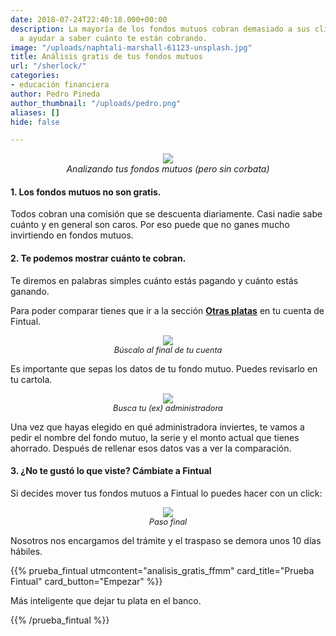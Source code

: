 ```yaml
---
date: 2018-07-24T22:40:18.000+00:00
description: La mayoría de los fondos mutuos cobran demasiado a sus clientes, te vamos
  a ayudar a saber cuánto te están cobrando.
image: "/uploads/naphtali-marshall-61123-unsplash.jpg"
title: Análisis gratis de tus fondos mutuos
url: "/sherlock/"
categories:
- educación financiera
author: Pedro Pineda
author_thumbnail: "/uploads/pedro.png"
aliases: []
hide: false

---
```

<div style="text-align:center"> <figure> <img src="/uploads/sherlock2.jpg"> <figcaption><i>Analizando tus fondos mutuos (pero sin corbata)</i></figcaption> </figure> </div>

#### 1. Los fondos mutuos no son gratis.

Todos cobran una comisión que se descuenta diariamente. Casi nadie sabe cuánto y en general son caros. Por eso puede que no ganes mucho invirtiendo en fondos mutuos.

#### 2. Te podemos mostrar cuánto te cobran.

Te diremos en palabras simples cuánto estás pagando y cuánto estás ganando.

Para poder comparar tienes que ir a la sección [**Otras platas**](https://fintual.cl/app/external_funds) en tu cuenta de Fintual.

<div style="text-align:center">
<figure>
<img src="/uploads/otrasplatas.png">
<figcaption style="display:block;text-align:center;font-size:.8rem"><i>Búscalo al final de tu cuenta</i></figcaption>
</figure>
</div>

Es importante que sepas los datos de tu fondo mutuo. Puedes revisarlo en tu cartola.

<div style="text-align:center">
<figure>
<img src="/uploads/eligeadministradora.png">
<figcaption style="display:block;text-align:center;font-size:.8rem"><i>Busca tu (ex) administradora</i></figcaption>
</figure>
</div>

Una vez que hayas elegido en qué administradora inviertes, te vamos a pedir el nombre del fondo mutuo, la serie y el monto actual que tienes ahorrado.
Después de rellenar esos datos vas a ver la comparación.

#### 3. ¿No te gustó lo que viste? Cámbiate a Fintual

Si decides mover tus fondos mutuos a Fintual lo puedes hacer con un click:

<div style="text-align:center">
<figure>
<img src="/uploads/cambiateafintual.png">
<figcaption style="display:block;text-align:center;font-size:.8rem"><i>Paso final</i></figcaption>
</figure>
</div>

Nosotros nos encargamos del trámite y el traspaso se demora unos 10 días hábiles.

{{% prueba_fintual
utmcontent="analisis_gratis_ffmm"
card_title="Prueba Fintual"
card_button="Empezar" %}}

Más inteligente que dejar tu plata en el banco.

{{% /prueba_fintual %}}